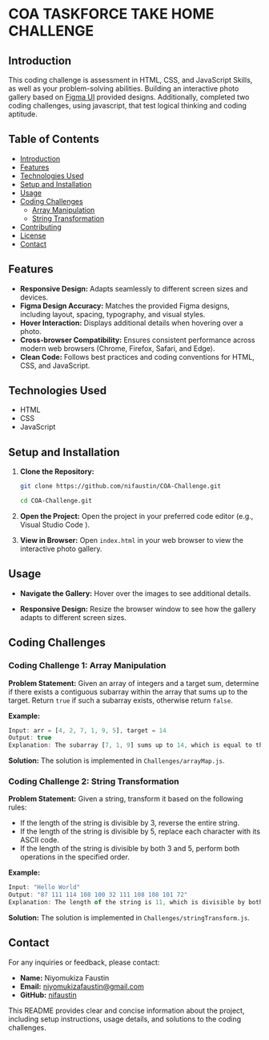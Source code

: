 # COA TASKFORCE TAKE HOME CHALLENGE

## Introduction

This coding challenge is assessment in HTML, CSS, and
JavaScript Skills, as well as your problem-solving abilities.
Building an interactive photo gallery based on [Figma UI](https://www.figma.com/design/XF6xlvvHBv12WFveDjVoso/COA-Take-home-Challenge?node-id=1-482&t=jJhFPjhvTgp7K2NC-0) provided designs.
Additionally, completed two coding challenges, using javascript, that test
logical thinking and coding aptitude.

## Table of Contents

- [Introduction](#Introduction)
- [Features](#features)
- [Technologies Used](#technologies-used)
- [Setup and Installation](#setup-and-installation)
- [Usage](#usage)
- [Coding Challenges](#coding-challenges)
  - [Array Manipulation](#coding-challenge-1-array-manipulation)
  - [String Transformation](#coding-challenge-2-string-transformation)
- [Contributing](#contributing)
- [License](#license)
- [Contact](#contact)

## Features

- **Responsive Design:** Adapts seamlessly to different screen sizes and devices.
- **Figma Design Accuracy:** Matches the provided Figma designs, including layout, spacing, typography, and visual styles.
- **Hover Interaction:** Displays additional details when hovering over a photo.
- **Cross-browser Compatibility:** Ensures consistent performance across modern web browsers (Chrome, Firefox, Safari, and Edge).
- **Clean Code:** Follows best practices and coding conventions for HTML, CSS, and JavaScript.

## Technologies Used

- HTML
- CSS
- JavaScript

## Setup and Installation

1. **Clone the Repository:**

   ```sh
   git clone https://github.com/nifaustin/COA-Challenge.git
   ```

   ```sh
   cd COA-Challenge.git
   ```

2. **Open the Project:**
   Open the project in your preferred code editor (e.g., Visual Studio Code ).

3. **View in Browser:**
   Open `index.html` in your web browser to view the interactive photo gallery.

## Usage

- **Navigate the Gallery:** Hover over the images to see additional details.

- **Responsive Design:** Resize the browser window to see how the gallery adapts to different screen sizes.

## Coding Challenges

### Coding Challenge 1: Array Manipulation

**Problem Statement:**
Given an array of integers and a target sum, determine if there exists a contiguous subarray within the array that sums up to the target. Return `true` if such a subarray exists, otherwise return `false`.

**Example:**

```javascript
Input: arr = [4, 2, 7, 1, 9, 5], target = 14
Output: true
Explanation: The subarray [7, 1, 9] sums up to 14, which is equal to the target.
```

**Solution:**
The solution is implemented in `Challenges/arrayMap.js`.

### Coding Challenge 2: String Transformation

**Problem Statement:**
Given a string, transform it based on the following rules:

- If the length of the string is divisible by 3, reverse the entire string.
- If the length of the string is divisible by 5, replace each character with its ASCII code.
- If the length of the string is divisible by both 3 and 5, perform both operations in the specified order.

**Example:**

```javascript
Input: "Hello World"
Output: "87 111 114 108 100 32 111 108 108 101 72"
Explanation: The length of the string is 11, which is divisible by both 3 and 5. First, the string is reversed, becoming "dlroW olleH". Then, each character is replaced by its ASCII code, resulting in "87 111 114 108 100 32 111 108 108 101 72".
```

**Solution:**
The solution is implemented in `Challenges/stringTransform.js`.

## Contact

For any inquiries or feedback, please contact:

- **Name:** Niyomukiza Faustin
- **Email:** niyomukizafaustin@gmail.com
- **GitHub:** [nifaustin](https://github.com/nifaustin)

This README provides clear and concise information about the project, including setup instructions, usage details, and solutions to the coding challenges.
